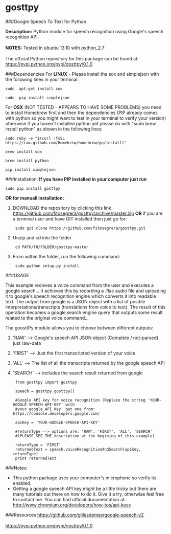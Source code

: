 gosttpy
=======
###Google Speech To Text for Python

__Description:__ Python module for speech recognition using Google's speech recognition API.</br>  
__NOTES:__ Tested in ubuntu 13.10 with python_2.7</br>  
The official Python repository for this package can be found at: https://pypi.python.org/pypi/gosttpy/0.1.0

###Dependencies
For __LINUX__ - Please install the sox and simplejson with the following lines in your terminal:
	
	sudo  apt-get install sox

	sudo  pip install simplejson
	
For __OSX__ (NOT TESTED - APPEARS TO HAVE SOME PROBLEMS) you need to install Homebrew first and then the dependencies (PIP already comes with python so you might want to test in your terminal to verify your version) otherwise if you haven't installed python yet please do with "sudo brew install python" as shown in the following lines:

	sudo ruby -e "$(curl -fsSL https://raw.github.com/Homebrew/homebrew/go/install)"

	brew install sox

	brew install python

	pip install simplejson

###Installation:
__If you have PIP installed in your computer just run__

    sudo pip install gosttpy
    
__OR for manuall installation:__

1. DOWNLOAD the repository by clicking this link https://github.com/fitosegrera/gosttpy/archive/master.zip __OR__ if you are a terminal user and have GIT installed then just go for:
    
        sudo git clone https://github.com/fitosegrera/gosttpy.git    

2. Unzip and cd into the folder

        cd PATH/TO/FOLDER/gosttpy-master
        
3. From within the folder, run the following command:

        sudo python setup.py install
        
###USAGE

This example recieves a voice command from the user and executes a google search...
It achieves this by recording a .flac audio file and uploading it to google's speech
recognition engine which converts it into readable text. The output from google is a 
JSON object with a list of posible interpretations/transcripts (translations from voice 
to text). The result of this operation becomes a google search engine query that outputs 
some result related to the original voice command...

The goosttPy module allows you to choose between different outputs:

1. 'RAW' --> Google's speech API JSON object (Complete / not-parsed) just raw-data
2. 'FIRST' --> Just the first transcripted version of your voice 
3. 'ALL' --> The list of all the transcripts returned by the google speech API
4. 'SEARCH' --> includes the search result returned from google


		from gosttpy import gosttpy

		speech = gosttpy.gosttpy()

		#Google API key for voice recognition (Replace the string 'YOUR-GOOGLE-SPEECH-API-KEY' with
		#your google API Key. get one from: https://console.developers.google.com/

		apiKey = 'YOUR-GOOGLE-SPEECH-API-KEY'

		#returnType --> options are: 'RAW', 'FIRST', 'ALL', 'SEARCH' 
		#(PLEASE SEE THE description at the begining of this example)

		returnType = 'FIRST'
		returnedText = speech.voiceRecognitionAndSearch(apiKey, returnType)
		print returnedText
		
###Notes:
- This python package uses your computer's microphone so verify its enabled.
- Getting a google speech API key might be a little tricky but there are many tutorials out there on how to do it. Give it a try, otherwise feel free to contact me. You can find official documentation at: http://www.chromium.org/developers/how-tos/api-keys

###Resources
https://github.com/gillesdemey/google-speech-v2</br>  
https://pypi.python.org/pypi/gosttpy/0.1.0</br>  

